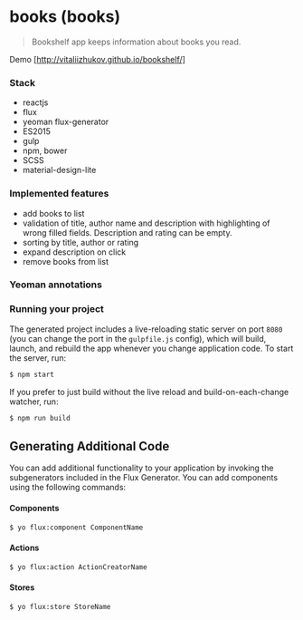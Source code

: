 
# books (books)

> Bookshelf app keeps information about books you read.

Demo [http://vitaliizhukov.github.io/bookshelf/]

### Stack
- reactjs
- flux
- yeoman flux-generator
- ES2015
- gulp
- npm, bower
- SCSS
- material-design-lite

### Implemented features
- add books to list
- validation of title, author name and description with highlighting of wrong filled fields. Description and rating can be empty.
- sorting by title, author or rating
- expand description on click
- remove books from list

### Yeoman annotations
### Running your project

The generated project includes a live-reloading static server on port `8080` (you can change the port in the `gulpfile.js` config), which will build, launch, and rebuild the app whenever you change application code. To start the server, run:

```bash
$ npm start
```

If you prefer to just build without the live reload and build-on-each-change watcher, run:

```bash
$ npm run build
```


## Generating Additional Code

You can add additional functionality to your application by invoking the subgenerators included in the Flux Generator. You can add components using the following commands:

#### Components
```bash
$ yo flux:component ComponentName
```

#### Actions
```bash
$ yo flux:action ActionCreatorName
```

#### Stores
```bash
$ yo flux:store StoreName
```
